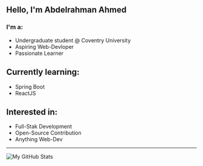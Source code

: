 ## Hello, I'm Abdelrahman Ahmed

### I'm a:
- Undergraduate student @ Coventry University
- Aspiring Web-Devloper
- Passionate Learner

## Currently learning:
- Spring Boot
- ReactJS

## Interested in:
- Full-Stak Development
- Open-Source Contribution
- Anything Web-Dev 
---
![My GitHub Stats](https://github-readme-stats.vercel.app/api?username=AbdelrahmanSuliman&show_icons=true&theme=radical)


